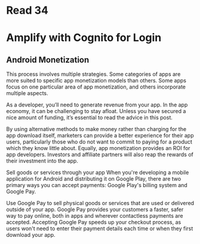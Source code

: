 # Read 34
# Amplify with Cognito for Login

## Android Monetization
This process involves multiple strategies. Some categories of apps are more suited to specific app monetization models than others. Some apps focus on one particular area of app monetization, and others incorporate multiple aspects.<br>

As a developer, you’ll need to generate revenue from your app. In the app economy, it can be challenging to stay afloat. Unless you have secured a nice amount of funding, it’s essential to read the advice in this post.

By using alternative methods to make money rather than charging for the app download itself, marketers can provide a better experience for their app users, particularly those who do not want to commit to paying for a product which they know little about. Equally, app monetization provides an ROI for app developers. Investors and affiliate partners will also reap the rewards of their investment into the app.

Sell goods or services through your app
When you're developing a mobile application for Android and distributing it on Google Play, there are two primary ways you can accept payments: Google Play's billing system and Google Pay.

Use Google Pay to sell physical goods or services that are used or delivered outside of your app. Google Pay provides your customers a faster, safer way to pay online, both in apps and wherever contactless payments are accepted. Accepting Google Pay speeds up your checkout process, as users won't need to enter their payment details each time or when they first download your app.